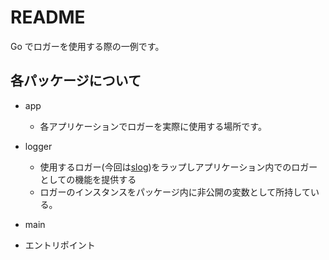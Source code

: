 # README

Go でロガーを使用する際の一例です。

## 各パッケージについて

- app

  - 各アプリケーションでロガーを実際に使用する場所です。

- logger

  - 使用するロガー(今回は[slog](https://pkg.go.dev/golang.org/x/exp/slog))をラップしアプリケーション内でのロガーとしての機能を提供する
  - ロガーのインスタンスをパッケージ内に非公開の変数として所持している。

- main
- エントリポイント
